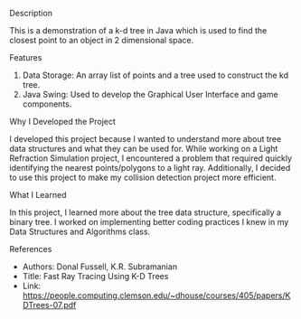 Description

This is a demonstration of a k-d tree in Java which is used to find the closest point to an object in 2 dimensional space.

Features

  1. Data Storage: An array list of points and a tree used to construct the kd tree.
  2. Java Swing: Used to develop the Graphical User Interface and game components.

Why I Developed the Project

I developed this project because I wanted to understand more about tree data structures and what they can be used for. While working on a Light Refraction Simulation project, I encountered a problem that required quickly identifying the nearest points/polygons to a light ray. Additionally, I decided to use this project to make my collision detection project more efficient.

What I Learned

In this project, I learned more about the tree data structure, specifically a binary tree. I worked on implementing better coding practices I knew in my Data Structures and Algorithms class.

References

- Authors: Donal Fussell, K.R. Subramanian
- Title: Fast Ray Tracing Using K-D Trees
- Link: https://people.computing.clemson.edu/~dhouse/courses/405/papers/KDTrees-07.pdf
